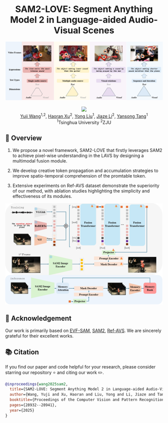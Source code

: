 <div align="center">
<h1>  SAM2-LOVE: Segment Anything Model 2 in Language-aided Audio-Visual Scenes </h1>
<div align=center>
<img width="650" alt="image" src="assests/teaser.png">
</div>
<br>
<a href='https://arxiv.org/abs/2506.01558'><img src='https://img.shields.io/badge/Arxiv-2506.01558-A42C25?style=flat&logo=arXiv&logoColor=A42C25'></a>


<br>
<div>
<a href="https://voyagewang.github.io/">Yuji Wang</a><sup>1,2</sup>,
<a href="" target="_blank">Haoran Xu</a><sup>2</sup>,
<a href="https://yongliu20.github.io/">Yong Liu</a><sup>1</sup>,
<a href="" target="_blank">Jiaze Li</a><sup>2</sup>,
<a href="https://andytang15.github.io/">Yansong Tang</a><sup>1</sup>
</div>
<div>
    <sup>1</sup>Tsinghua University
    <sup>2</sup>ZJU
</div>
</div>

## 📖 Overview
1. We propose a novel framework, SAM2-LOVE that firstly leverages SAM2 to achieve pixel-wise understanding in the LAVS by designing a multimodal fusion module.

2. We develop creative token propagation and accumulation strategies to improve spatio-temporal comprehension of the promtable token.

3. Extensive experiments on Ref-AVS dataset demonstrate the superiority of our method, with ablation studies highlighting the simplicity and effectiveness of its modules.
<div align=center>
<img width="650" alt="image" src="assests/architeture.png">
</div>



## 🌹 Acknowledgement
Our work is primarily based on [EVF-SAM](https://github.com/hustvl/EVF-SAM?tab=readme-ov-file), [SAM2](https://github.com/facebookresearch/sam2), [Ref-AVS](https://github.com/GeWu-Lab/Ref-AVS). We are sincerely grateful for their excellent works.

## 📚 Citation

If you find our paper and code helpful for your research, please consider starring our repository ⭐ and citing our work ✏️.
```bibtex
@inproceedings{wang2025sam2,
  title={SAM2-LOVE: Segment Anything Model 2 in Language-aided Audio-Visual Scenes},
  author={Wang, Yuji and Xu, Haoran and Liu, Yong and Li, Jiaze and Tang, Yansong},
  booktitle={Proceedings of the Computer Vision and Pattern Recognition Conference},
  pages={28932--28941},
  year={2025}
}
```
